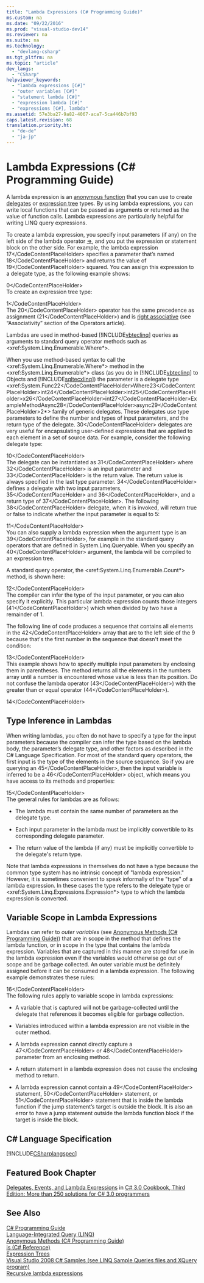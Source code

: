 ```yaml
---
title: "Lambda Expressions (C# Programming Guide)"
ms.custom: na
ms.date: "09/22/2016"
ms.prod: "visual-studio-dev14"
ms.reviewer: na
ms.suite: na
ms.technology: 
  - "devlang-csharp"
ms.tgt_pltfrm: na
ms.topic: "article"
dev_langs: 
  - "CSharp"
helpviewer_keywords: 
  - "lambda expressions [C#]"
  - "outer variables [C#]"
  - "statement lambda [C#]"
  - "expression lambda [C#]"
  - "expressions [C#], lambda"
ms.assetid: 57e3ba27-9a82-4067-aca7-5ca446b7bf93
caps.latest.revision: 68
translation.priority.ht: 
  - "de-de"
  - "ja-jp"
---
```

# Lambda Expressions (C# Programming Guide)
A lambda expression is an [anonymous function](../vs140/anonymous-methods--csharp-programming-guide-.md) that you can use to create [delegates](../vs140/using-delegates--csharp-programming-guide-.md) or [expression tree](../vs140/expression-trees--csharp-and-visual-basic-.md) types. By using lambda expressions, you can write local functions that can be passed as arguments or returned as the value of function calls. Lambda expressions are particularly helpful for writing LINQ query expressions.  
  
 To create a lambda expression, you specify input parameters (if any) on the left side of the lambda operator [=>](../vs140/=--operator--csharp-reference-.md), and you put the expression or statement block on the other side. For example, the lambda expression <CodeContentPlaceHolder>17\</CodeContentPlaceHolder> specifies a parameter that’s named <CodeContentPlaceHolder>18\</CodeContentPlaceHolder> and returns the value of <CodeContentPlaceHolder>19\</CodeContentPlaceHolder> squared. You can assign this expression to a delegate type, as the following example shows:  
  
<CodeContentPlaceHolder>0\</CodeContentPlaceHolder>  
 To create an expression tree type:  
  
<CodeContentPlaceHolder>1\</CodeContentPlaceHolder>  
 The <CodeContentPlaceHolder>20\</CodeContentPlaceHolder> operator has the same precedence as assignment (<CodeContentPlaceHolder>21\</CodeContentPlaceHolder>) and is [right associative](../vs140/operators--csharp-programming-guide-.md) (see “Associativity” section of the Operators article).  
  
 Lambdas are used in method-based [!INCLUDE[vbteclinq](../vs140/includes/vbteclinq_md.md)] queries as arguments to standard query operator methods such as \<xref:System.Linq.Enumerable.Where*>.  
  
 When you use method-based syntax to call the \<xref:System.Linq.Enumerable.Where*> method in the \<xref:System.Linq.Enumerable*> class (as you do in [!INCLUDE[vbteclinq](../vs140/includes/vbteclinq_md.md)] to Objects and [!INCLUDE[sqltecxlinq](../vs140/includes/sqltecxlinq_md.md)]) the parameter is a delegate type <xref:System.Func<CodeContentPlaceHolder>22\</CodeContentPlaceHolder>Where<CodeContentPlaceHolder>23\</CodeContentPlaceHolder>int<CodeContentPlaceHolder>24\</CodeContentPlaceHolder>int<CodeContentPlaceHolder>25\</CodeContentPlaceHolder>x<CodeContentPlaceHolder>26\</CodeContentPlaceHolder>int<CodeContentPlaceHolder>27\</CodeContentPlaceHolder>ExampleMethodAsync<CodeContentPlaceHolder>28\</CodeContentPlaceHolder>async<CodeContentPlaceHolder>29\</CodeContentPlaceHolder>2*> family of generic delegates. These delegates use type parameters to define the number and types of input parameters, and the return type of the delegate. <CodeContentPlaceHolder>30\</CodeContentPlaceHolder> delegates are very useful for encapsulating user-defined expressions that are applied to each element in a set of source data. For example, consider the following delegate type:  
  
<CodeContentPlaceHolder>10\</CodeContentPlaceHolder>  
 The delegate can be instantiated as <CodeContentPlaceHolder>31\</CodeContentPlaceHolder> where <CodeContentPlaceHolder>32\</CodeContentPlaceHolder> is an input parameter and <CodeContentPlaceHolder>33\</CodeContentPlaceHolder> is the return value. The return value is always specified in the last type parameter. <CodeContentPlaceHolder>34\</CodeContentPlaceHolder> defines a delegate with two input parameters, <CodeContentPlaceHolder>35\</CodeContentPlaceHolder> and <CodeContentPlaceHolder>36\</CodeContentPlaceHolder>, and a return type of <CodeContentPlaceHolder>37\</CodeContentPlaceHolder>. The following <CodeContentPlaceHolder>38\</CodeContentPlaceHolder> delegate, when it is invoked, will return true or false to indicate whether the input parameter is equal to 5:  
  
<CodeContentPlaceHolder>11\</CodeContentPlaceHolder>  
 You can also supply a lambda expression when the argument type is an <CodeContentPlaceHolder>39\</CodeContentPlaceHolder>, for example in the standard query operators that are defined in System.Linq.Queryable. When you specify an <CodeContentPlaceHolder>40\</CodeContentPlaceHolder> argument, the lambda will be compiled to an expression tree.  
  
 A standard query operator, the \<xref:System.Linq.Enumerable.Count*> method, is shown here:  
  
<CodeContentPlaceHolder>12\</CodeContentPlaceHolder>  
 The compiler can infer the type of the input parameter, or you can also specify it explicitly. This particular lambda expression counts those integers (<CodeContentPlaceHolder>41\</CodeContentPlaceHolder>) which when divided by two have a remainder of 1.  
  
 The following line of code produces a sequence that contains all elements in the <CodeContentPlaceHolder>42\</CodeContentPlaceHolder> array that are to the left side of the 9 because that's the first number in the sequence that doesn't meet the condition:  
  
<CodeContentPlaceHolder>13\</CodeContentPlaceHolder>  
 This example shows how to specify multiple input parameters by enclosing them in parentheses. The method returns all the elements in the numbers array until a number is encountered whose value is less than its position. Do not confuse the lambda operator (<CodeContentPlaceHolder>43\</CodeContentPlaceHolder>) with the greater than or equal operator (<CodeContentPlaceHolder>44\</CodeContentPlaceHolder>).  
  
<CodeContentPlaceHolder>14\</CodeContentPlaceHolder>  
## Type Inference in Lambdas  
 When writing lambdas, you often do not have to specify a type for the input parameters because the compiler can infer the type based on the lambda body, the parameter’s delegate type, and other factors as described in the C# Language Specification. For most of the standard query operators, the first input is the type of the elements in the source sequence. So if you are querying an <CodeContentPlaceHolder>45\</CodeContentPlaceHolder>, then the input variable is inferred to be a <CodeContentPlaceHolder>46\</CodeContentPlaceHolder> object, which means you have access to its methods and properties:  
  
<CodeContentPlaceHolder>15\</CodeContentPlaceHolder>  
 The general rules for lambdas are as follows:  
  
-   The lambda must contain the same number of parameters as the delegate type.  
  
-   Each input parameter in the lambda must be implicitly convertible to its corresponding delegate parameter.  
  
-   The return value of the lambda (if any) must be implicitly convertible to the delegate's return type.  
  
 Note that lambda expressions in themselves do not have a type because the common type system has no intrinsic concept of "lambda expression." However, it is sometimes convenient to speak informally of the "type" of a lambda expression. In these cases the type refers to the delegate type or \<xref:System.Linq.Expressions.Expression*> type to which the lambda expression is converted.  
  
## Variable Scope in Lambda Expressions  
 Lambdas can refer to *outer variables* (see [Anonymous Methods (C# Programming Guide)](../vs140/anonymous-methods--csharp-programming-guide-.md)) that are in scope in the method that defines the lambda function, or in scope in the type that contains the lambda expression. Variables that are captured in this manner are stored for use in the lambda expression even if the variables would otherwise go out of scope and be garbage collected. An outer variable must be definitely assigned before it can be consumed in a lambda expression. The following example demonstrates these rules:  
  
<CodeContentPlaceHolder>16\</CodeContentPlaceHolder>  
 The following rules apply to variable scope in lambda expressions:  
  
-   A variable that is captured will not be garbage-collected until the delegate that references it becomes eligible for garbage collection.  
  
-   Variables introduced within a lambda expression are not visible in the outer method.  
  
-   A lambda expression cannot directly capture a <CodeContentPlaceHolder>47\</CodeContentPlaceHolder> or <CodeContentPlaceHolder>48\</CodeContentPlaceHolder> parameter from an enclosing method.  
  
-   A return statement in a lambda expression does not cause the enclosing method to return.  
  
-   A lambda expression cannot contain a <CodeContentPlaceHolder>49\</CodeContentPlaceHolder> statement, <CodeContentPlaceHolder>50\</CodeContentPlaceHolder> statement, or <CodeContentPlaceHolder>51\</CodeContentPlaceHolder> statement that is inside the lambda function if the jump statement’s target is outside the block. It is also an error to have a jump statement outside the lambda function block if the target is inside the block.  
  
## C# Language Specification  
 [!INCLUDE[CSharplangspec](../vs140/includes/csharplangspec_md.md)]  
  
## Featured Book Chapter  
 [Delegates, Events, and Lambda Expressions](http://go.microsoft.com/fwlink/?LinkId=195395) in [C# 3.0 Cookbook, Third Edition: More than 250 solutions for C# 3.0 programmers](http://go.microsoft.com/fwlink/?LinkId=195369)  
  
## See Also  
 [C# Programming Guide](../vs140/csharp-programming-guide.md)   
 [Language-Integrated Query (LINQ)](../vs140/linq--language-integrated-query-.md)   
 [Anonymous Methods (C# Programming Guide)](../vs140/anonymous-methods--csharp-programming-guide-.md)   
 [is (C# Reference)](../vs140/is--csharp-reference-.md)   
 [Expression Trees](../vs140/expression-trees--csharp-and-visual-basic-.md)   
 [Visual Studio 2008 C# Samples (see LINQ Sample Queries files and XQuery program)](http://code.msdn.microsoft.com/Visual-Studio-2008-C-d295cdba)   
 [Recursive lambda expressions](http://go.microsoft.com/fwlink/?LinkId=112395)